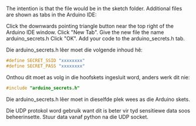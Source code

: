 The intention is that the file would be in the sketch folder. Additional files are shown as tabs in the Arduino IDE:

Click the downwards pointing triangle button near the top right of the Arduino IDE window.
Click "New Tab".
Give the new file the name arduino_secrets.h
Click "OK".
Add your code to the arduino_secrets.h tab.





Die arduino_secrets.h lêer moet die volgende inhoud hê:



```c++
#define SECRET_SSID "xxxxxxxx"
#define SECRET_PASS "xxxxxxxx"
```

Onthou dit moet as volg in die hoofskets ingesluit word, anders werk dit nie:

```c++
#include "arduino_secrets.h"
```

Die arduino_secrets.h lêer moet in dieselfde plek wees as die Arduino skets.




Die UDP protokol word gebruik want dit is beter vir tyd sensitiewe data soos beheerinsette.
Stuur data vanaf python na die UDP socket.
